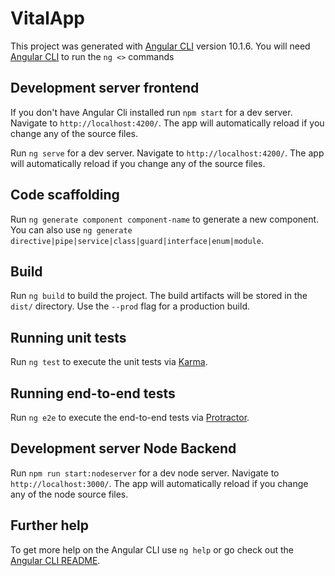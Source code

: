 # VitalApp

This project was generated with [Angular CLI](https://github.com/angular/angular-cli) version 10.1.6.
You will need [Angular CLI](https://github.com/angular/angular-cli) to run the `ng <>` commands

## Development server frontend

If you don't have Angular Cli installed run `npm start` for a dev server.  Navigate to `http://localhost:4200/`. The app will automatically reload if you change any of the source files.

Run `ng serve` for a dev server. Navigate to `http://localhost:4200/`. The app will automatically reload if you change any of the source files.

## Code scaffolding

Run `ng generate component component-name` to generate a new component. You can also use `ng generate directive|pipe|service|class|guard|interface|enum|module`.

## Build

Run `ng build` to build the project. The build artifacts will be stored in the `dist/` directory. Use the `--prod` flag for a production build.

## Running unit tests

Run `ng test` to execute the unit tests via [Karma](https://karma-runner.github.io).

## Running end-to-end tests

Run `ng e2e` to execute the end-to-end tests via [Protractor](http://www.protractortest.org/).

## Development server Node Backend

Run `npm run start:nodeserver` for a dev node server. Navigate to `http://localhost:3000/`. The app will automatically reload if you change any of the node source files.

## Further help

To get more help on the Angular CLI use `ng help` or go check out the [Angular CLI README](https://github.com/angular/angular-cli/blob/master/README.md).
